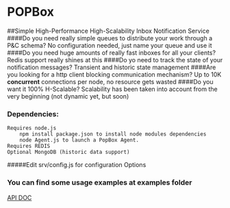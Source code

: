 POPBox
===
##Simple High-Performance High-Scalability Inbox Notification Service
####Do you need really simple queues to distribute your work through a P&C schema?
No configuration needed, just name your queue and use it
####Do you need huge amounts of really fast inboxes for all your clients?
Redis support really shines at this
####Do yo need to track the state of your notification messages?
Transient and historic state management
####Are you looking for a http client blocking communication mechanism?
Up to 10K **concurrent** connections per node, no resource gets wasted
####Do you want it 100% H-Scalable?
Scalability has been taken into account from the very beginning (not dynamic yet, but soon)
### Dependencies:
    Requires node.js 
        npm install package.json to install node modules dependencies
        node Agent.js to launch a PopBox Agent.        
    Requires REDIS
    Optional MongoDB (historic data support)
#####Edit srv/config.js for configuration Options
### You can find some usage examples at examples folder
[API DOC](wiki/User-Manual)